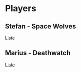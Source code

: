 # Players

## Stefan - Space Wolves  
[Liste](https://github.com/Labernator/HoR/blob/master/Campaign/The%20Karnemak%20Incident%20(Herbst%202019)/Space%20Wolves%20Battle%20Log.md#space-wolves-kill-team-after-game-1)

## Marius - Deathwatch
[Liste](https://github.com/Labernator/HoR/blob/master/Campaign/The%20Karnemak%20Incident%20(Herbst%202019)/Deathwatch%20battle%20log.md)
